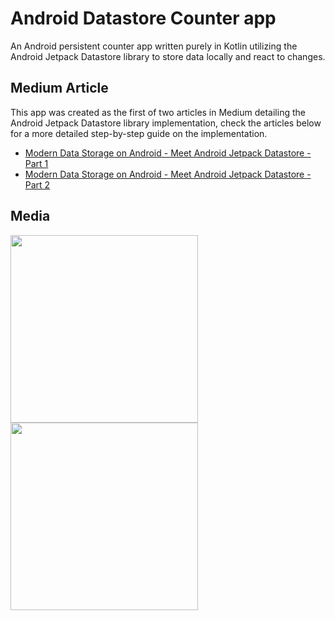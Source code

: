 # Android Datastore Counter app
An Android persistent counter app written purely in Kotlin utilizing the Android Jetpack Datastore library to store data locally and react to changes.

## Medium Article
This app was created as the first of two articles in Medium detailing the Android Jetpack Datastore library implementation, check the articles below for a more detailed step-by-step guide on the implementation.
- [Modern Data Storage on Android - Meet Android Jetpack Datastore - Part 1](https://levelup.gitconnected.com/modern-data-storage-on-android-meet-jetpack-datastore-part-1-2-9f314c994fc8)
- [Modern Data Storage on Android - Meet Android Jetpack Datastore - Part 2](https://levelup.gitconnected.com/modern-data-storage-on-android-meet-jetpack-datastore-part-2-2-def77b1434bd)


## Media
<img src="https://user-images.githubusercontent.com/37756671/203342002-7cb086fd-a10e-45a1-9049-2096493dea3c.png" width=300 /> <img src="https://user-images.githubusercontent.com/37756671/203344624-918dec91-b059-49ec-9c6a-10e8ae1c3eb7.gif" width=300 />
